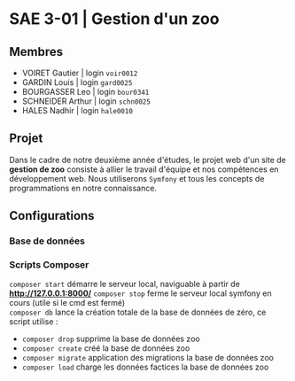 # SAE 3-01 | Gestion d'un zoo
## Membres 
- VOIRET Gautier | login ```voir0012```  
- GARDIN Louis | login ```gard0025```  
- BOURGASSER Leo | login ```bour0341```  
- SCHNEIDER Arthur | login ```schn0025```  
- HALES Nadhir  | login ```hale0010```
## Projet
Dans le cadre de notre deuxième année d'études, le projet web d'un site de **gestion de zoo** consiste à allier le travail d'équipe et nos compétences en développement web. Nous utiliserons ```Symfony``` et tous les concepts de programmations en notre connaissance.
## Configurations
### Base de données  
### Scripts Composer  
```composer start``` démarre le serveur local, naviguable à partir de **http://127.0.0.1:8000/**
```composer stop``` ferme le serveur local symfony en cours (utile si le cmd est fermé)
<br>
```composer db``` lance la création totale de la base de données de zéro, ce script utilise :
- ```composer drop``` supprime la base de données zoo
- ```composer create``` créé la base de données zoo
- ```composer migrate``` application des migrations la base de données zoo 
- ```composer load``` charge les données factices la base de données zoo

